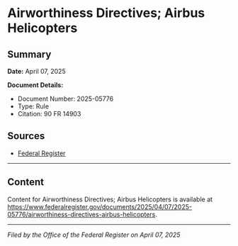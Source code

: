 # Airworthiness Directives; Airbus Helicopters

## Summary

**Date:** April 07, 2025

**Document Details:**
- Document Number: 2025-05776
- Type: Rule
- Citation: 90 FR 14903

## Sources
- [Federal Register](https://www.federalregister.gov/documents/2025/04/07/2025-05776/airworthiness-directives-airbus-helicopters)

---

## Content

Content for Airworthiness Directives; Airbus Helicopters is available at https://www.federalregister.gov/documents/2025/04/07/2025-05776/airworthiness-directives-airbus-helicopters.

---

*Filed by the Office of the Federal Register on April 07, 2025*
